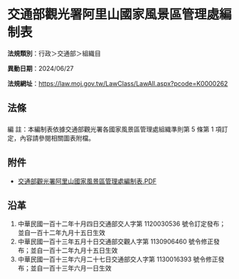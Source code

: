 # 交通部觀光署阿里山國家風景區管理處編制表




**法規類別**：行政＞交通部＞組織目

**異動日期**：2024/06/27  

**法規網址**：https://law.moj.gov.tw/LawClass/LawAll.aspx?pcode=K0000262



## 法條
##### 
編      註：本編制表依據交通部觀光署各國家風景區管理處組織準則第 5 條第 1 項訂定，內容請參閱相關圖表附檔。
## 附件
* [交通部觀光署阿里山國家風景區管理處編制表.PDF](https://law.moj.gov.tw/LawClass/LawGetFile.ashx?FileId=0000371060)
## 沿革
1. 中華民國一百十二年十月四日交通部交人字第 1120030536 號令訂定發布；並自一百十二年九月十五日生效
1. 中華民國一百十三年五月十日交通部交觀人字第 1130906460 號令修正發布；並自一百十二年九月十五日生效
1. 中華民國一百十三年六月二十七日交通部交人字第 1130016393 號令修正發布；並自一百十三年六月一日生效
